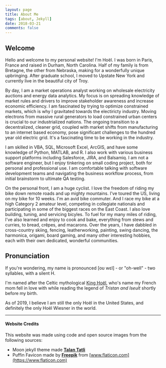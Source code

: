 ```yaml
---
layout: page
title: About Me
tags: [about, Jekyll]
date: 2018-03-21
comments: false
---
```

    
## Welcome
Hello and welcome to my personal website! I'm Hoël. I was born in Paris, France and raised in Durham, North Carolina. Half of my family is from Bretagne, the other from Nebraska, making for a wonderfully unique upbringing. After graduate school, I moved to Upstate New York and currently live in the beautiful city of Troy. 

By day, I am a market operations analyst working on wholesale electricity auctions and energy data analytics. My focus is on spreading knowledge of market rules and drivers to improve stakeholder awareness and increase economic efficiency. I am fascinated by trying to optimize constrained markets, which is why I gravitated towards the electiricty industry. Moving electrons from massive rural generators to load constrained urban centers is crucial to our industrialized nations. The ongoing transition to a  decentralized, cleaner grid, coupled with market shifts from manufacturing to an internet based economy, pose significant challenges to the hundred year old electric grid. It's a fascinating time to be working in the industry. 

I am skilled in VBA, SQL, Microsoft Excel, ArcGIS, and have some knowledge of Python, MATLAB, and R. I also work with various business support platforms including Salesforce, JIRA, and Balsamiq. I am not a software engineer, but I enjoy tinkering on small coding project, both for personal and professional use. I am  comfortable talking with software development teams and navigating the business workflow process, from initial brainstorm to ultimate QA testing.  

On the personal front, I am a huge cyclist. I love the freedom of riding my bike down remote roads and up mighty mountains. I've toured the US, living on my bike for 10 weeks. I'm an avid bike commuter. And I race my bike at a high Category 2 amateur level, competing in collegiate nationals and participating in some of the biggest races on the East Coast. I also love building, tuning, and servicing bicyles. To fuel for my many miles of riding, I've also learned and enjoy to cook and bake, everything from stews and curries, to bread, crêpes, and macarons. Over the years, I have dabbled in cross-country skiing, fencing, leatherworking, painting, swing dancing, the harmonica, origami, board gaming, and many other interesting hobbies, each with their own dedicated, wonderful communities. 

## Pronunciation
If you're wondering, my name is pronounced [oʊ wɛl] - or "oh-well" - two syllables, with a silent H.  

I'm named after the Celtic mythological [King Hoël](https://en.wikipedia.org/wiki/Hoel), who's name my French mom fell in love with while reading the legend of *Tristan and Iseult* shortly before my birth.  

As of 2019, I believe I am still the only Hoël in the United States, and definitely the only Hoël Wiesner in the world. 
* * *

#### Website Credits
This website was made using code and open source images from the following sources:
* Moon jekyll theme made **[Talan Tatli](https://github.com/TaylanTatli/Moon)**
* Puffin Favicon made by **[Freepik](https://www.flaticon.com/authors/freepik)** from [www.flaticon.com](https://www.flaticon.com)
